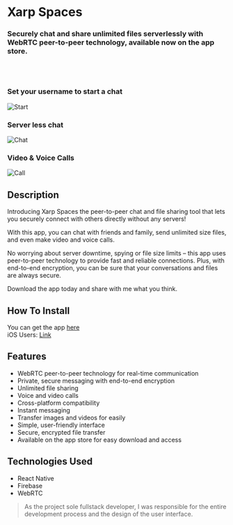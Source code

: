 # Xarp Spaces
### Securely chat and share unlimited files serverlessly with WebRTC peer-to-peer technology, available now on the app store.

<br/>
<br/>

### Set your username to start a chat
![Start](IMG/start.gif)

### Server less chat
![Chat](IMG/chat.gif)

### Video & Voice Calls
![Call](IMG/call.gif)

## Description
Introducing Xarp Spaces the peer-to-peer chat and file sharing tool that lets you securely connect with others directly without any servers!

With this app, you can chat with friends and family, send unlimited size files, and even make video and voice calls.

No worrying about server downtime, spying or file size limits – this app uses peer-to-peer technology to provide fast and reliable connections. Plus, with end-to-end encryption, you can be sure that your conversations and files are always secure. 

Download the app today and share with me what you think.

## How To Install
You can get the app [here](https://drive.google.com/file/d/1AvB3n7XbXmWuuYzDaBoUtVsVeqwNBSOZ/view?usp=share_link)
<br/>
iOS Users: [Link](https://apps.apple.com/ng/app/xarp-spaces/id6444863755)

## Features
- WebRTC peer-to-peer technology for real-time communication
- Private, secure messaging with end-to-end encryption
- Unlimited file sharing
- Voice and video calls
- Cross-platform compatibility
- Instant messaging
- Transfer images and videos for easily
- Simple, user-friendly interface
- Secure, encrypted file transfer
- Available on the app store for easy download and access

## Technologies Used
- React Native
- Firebase
- WebRTC

> As the project sole fullstack developer, I was responsible for the entire development process and the design of the user interface.
